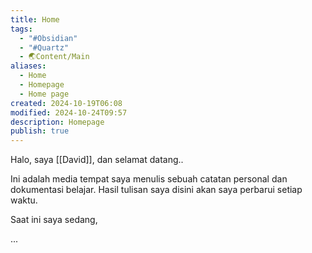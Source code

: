 ```yaml
---
title: Home
tags:
  - "#Obsidian"
  - "#Quartz"
  - 🌏Content/Main
aliases:
  - Home
  - Homepage
  - Home page
created: 2024-10-19T06:08
modified: 2024-10-24T09:57
description: Homepage
publish: true
---
```


Halo, saya [[David]], dan selamat datang..

Ini adalah media tempat saya menulis sebuah catatan personal dan dokumentasi belajar. Hasil tulisan saya disini akan saya perbarui setiap waktu.

Saat ini saya sedang,

...
